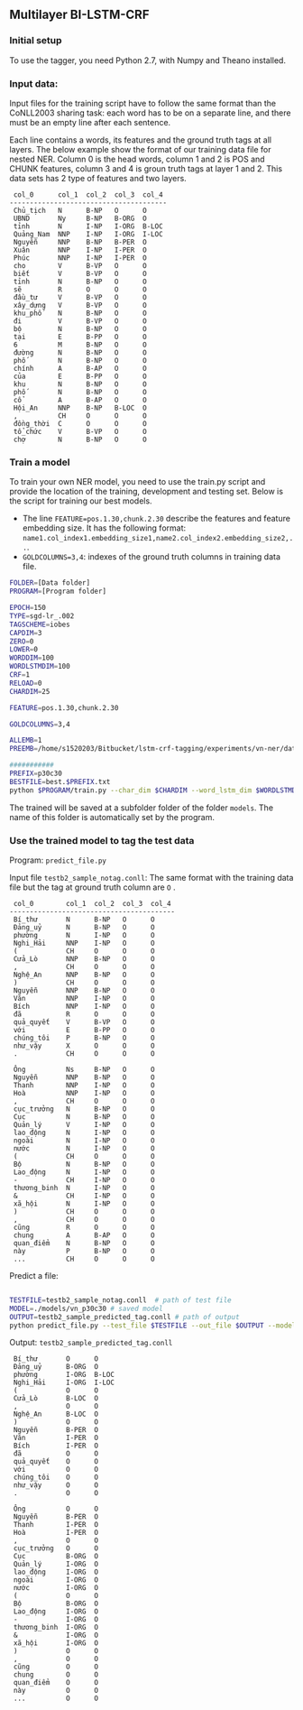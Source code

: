 ## Multilayer BI-LSTM-CRF

### Initial setup

To use the tagger, you need Python 2.7, with Numpy and Theano installed.

### Input data:
Input files for the training script have to follow the same format than the CoNLL2003 sharing task: each word has to be on a separate line, and there must be an empty line after each sentence. 

Each line contains a words, its features and the ground truth tags at all layers. The below example show the format of our training data file for nested NER. Column 0 is the head words, column 1 and 2 is POS and CHUNK features, column 3 and 4 is groun truth tags at layer 1 and 2. This data sets has 2 type of features and two layers.



```
 col_0      col_1  col_2  col_3  col_4 
---------------------------------------
 Chủ_tịch   N      B-NP   O      O     
 UBND       Ny     B-NP   B-ORG  O     
 tỉnh       N      I-NP   I-ORG  B-LOC 
 Quảng_Nam  NNP    I-NP   I-ORG  I-LOC 
 Nguyễn     NNP    B-NP   B-PER  O     
 Xuân       NNP    I-NP   I-PER  O     
 Phúc       NNP    I-NP   I-PER  O     
 cho        V      B-VP   O      O     
 biết       V      B-VP   O      O     
 tỉnh       N      B-NP   O      O     
 sẽ         R      O      O      O     
 đầu_tư     V      B-VP   O      O     
 xây_dựng   V      B-VP   O      O     
 khu_phố    N      B-NP   O      O     
 đi         V      B-VP   O      O     
 bộ         N      B-NP   O      O     
 tại        E      B-PP   O      O     
 6          M      B-NP   O      O     
 đường      N      B-NP   O      O     
 phố        N      B-NP   O      O     
 chính      A      B-AP   O      O     
 của        E      B-PP   O      O     
 khu        N      B-NP   O      O     
 phố        N      B-NP   O      O     
 cổ         A      B-AP   O      O     
 Hội_An     NNP    B-NP   B-LOC  O     
 ,          CH     O      O      O     
 đồng_thời  C      O      O      O     
 tổ_chức    V      B-VP   O      O     
 chợ        N      B-NP   O      O     
```
### Train a model

To train your own NER model, you need to use the train.py script and provide the location of the training, development and testing set. Below is the script for training our best models. 

* The line `FEATURE=pos.1.30,chunk.2.30` describe the features and feature embedding size. It has the following format: `name1.col_index1.embedding_size1,name2.col_index2.embedding_size2,..`.
* `GOLDCOLUMNS=3,4`: indexes of the ground truth columns in training data file.

```sh 
FOLDER=[Data folder]
PROGRAM=[Program folder]

EPOCH=150
TYPE=sgd-lr_.002
TAGSCHEME=iobes
CAPDIM=3
ZERO=0
LOWER=0
WORDDIM=100
WORDLSTMDIM=100
CRF=1
RELOAD=0
CHARDIM=25

FEATURE=pos.1.30,chunk.2.30  

GOLDCOLUMNS=3,4

ALLEMB=1
PREEMB=/home/s1520203/Bitbucket/lstm-crf-tagging/experiments/vn-ner/data/pre-trained/train.txt.w2vec100

###########
PREFIX=p30c30
BESTFILE=best.$PREFIX.txt
python $PROGRAM/train.py --char_dim $CHARDIM --word_lstm_dim $WORDLSTMDIM --train $FOLDER/train2.conll --dev $FOLDER/dev2.conll --test $FOLDER/testb2.conll --best_outpath $BESTFILE --reload $RELOAD --lr_method $TYPE --word_dim $WORDDIM --tag_scheme $TAGSCHEME --cap_dim $CAPDIM --zeros $ZERO --lower $LOWER --reload $RELOAD --external_features $FEATURE --epoch $EPOCH --crf $CRF --pre_emb $PREEMB --prefix=$PREFIX --tag_columns_string $GOLDCOLUMNS

```

The trained will be saved at a subfolder folder of the folder `models`. The name of this folder is automatically set by the program.

### Use the trained model to tag the test data

Program: `predict_file.py`

Input file `testb2_sample_notag.conll`: The same format with the training data file but the tag at ground truth column are `O` . 

```
 col_0        col_1  col_2  col_3  col_4 
-----------------------------------------
 Bí_thư       N      B-NP   O      O     
 Đảng_uỷ      N      B-NP   O      O     
 phường       N      I-NP   O      O     
 Nghi_Hải     NNP    I-NP   O      O     
 (            CH     O      O      O     
 Cửa_Lò       NNP    B-NP   O      O     
 ,            CH     O      O      O     
 Nghệ_An      NNP    B-NP   O      O     
 )            CH     O      O      O     
 Nguyễn       NNP    B-NP   O      O     
 Văn          NNP    I-NP   O      O     
 Bích         NNP    I-NP   O      O     
 đã           R      O      O      O     
 quả_quyết    V      B-VP   O      O     
 với          E      B-PP   O      O     
 chúng_tôi    P      B-NP   O      O     
 như_vậy      X      O      O      O     
 .            CH     O      O      O     
                                         
 Ông          Ns     B-NP   O      O     
 Nguyễn       NNP    B-NP   O      O     
 Thanh        NNP    I-NP   O      O     
 Hoà          NNP    I-NP   O      O     
 ,            CH     O      O      O     
 cục_trưởng   N      B-NP   O      O     
 Cục          N      B-NP   O      O     
 Quản_lý      V      I-NP   O      O     
 lao_động     N      I-NP   O      O     
 ngoài        N      I-NP   O      O     
 nước         N      I-NP   O      O     
 (            CH     O      O      O     
 Bộ           N      B-NP   O      O     
 Lao_động     N      I-NP   O      O     
 -            CH     I-NP   O      O     
 thương_binh  N      I-NP   O      O     
 &            CH     I-NP   O      O     
 xã_hội       N      I-NP   O      O     
 )            CH     O      O      O     
 ,            CH     O      O      O     
 cũng         R      O      O      O     
 chung        A      B-AP   O      O     
 quan_điểm    N      B-NP   O      O     
 này          P      B-NP   O      O     
 ...          CH     O      O      O     
```

Predict a file:

``` sh

TESTFILE=testb2_sample_notag.conll  # path of test file 
MODEL=./models/vn_p30c30 # saved model 
OUTPUT=testb2_sample_predicted_tag.conll # path of output 
python predict_file.py --test_file $TESTFILE --out_file $OUTPUT --model $MODEL

```

Output: `testb2_sample_predicted_tag.conll`

```
 Bí_thư       O      O     
 Đảng_uỷ      B-ORG  O     
 phường       I-ORG  B-LOC 
 Nghi_Hải     I-ORG  I-LOC 
 (            O      O     
 Cửa_Lò       B-LOC  O     
 ,            O      O     
 Nghệ_An      B-LOC  O     
 )            O      O     
 Nguyễn       B-PER  O     
 Văn          I-PER  O     
 Bích         I-PER  O     
 đã           O      O     
 quả_quyết    O      O     
 với          O      O     
 chúng_tôi    O      O     
 như_vậy      O      O     
 .            O      O     
                           
 Ông          O      O     
 Nguyễn       B-PER  O     
 Thanh        I-PER  O     
 Hoà          I-PER  O     
 ,            O      O     
 cục_trưởng   O      O     
 Cục          B-ORG  O     
 Quản_lý      I-ORG  O     
 lao_động     I-ORG  O     
 ngoài        I-ORG  O     
 nước         I-ORG  O     
 (            O      O     
 Bộ           B-ORG  O     
 Lao_động     I-ORG  O     
 -            I-ORG  O     
 thương_binh  I-ORG  O     
 &            I-ORG  O     
 xã_hội       I-ORG  O     
 )            O      O     
 ,            O      O     
 cũng         O      O     
 chung        O      O     
 quan_điểm    O      O     
 này          O      O     
 ...          O      O     
```
